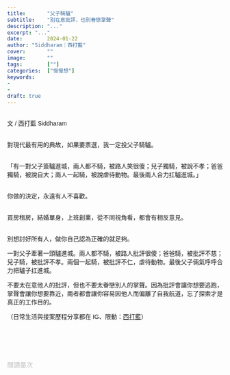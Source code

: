 ```yaml
---
title:       "父子騎驢"
subtitle:    "別在意批評，也別眷戀掌聲"
description: "..."
excerpt: "..."
date:        2024-01-22
author: "Siddharam｜西打藍"
cover:       ""
image:       ""
tags:        [""]
categories:  ["慢慢想"]
keywords:
- 
- 
draft: true
---
```


<article style="font-family: 'Noto Sans TC', '微軟正黑體', sans-serif; font-weight: 300;">

<br>文 / 西打藍 Siddharam<br><br>

對現代最有用的典故，如果要票選，我一定投父子騎驢。<br><br>

「有一對父子簽驢進城，兩人都不騎，被路人笑很傻；兒子獨騎，被說不孝；爸爸獨騎，被說自大；兩人一起騎，被說虐待動物。最後兩人合力扛驢進城。」<br><br>

你做的決定，永遠有人不喜歡。<br><br>

買房租房，結婚單身，上班創業，從不同視角看，都會有相反意見。<br><br>




別想討好所有人，做你自己認為正確的就足夠。

一對父子牽著一頭驢進城。兩人都不騎，被路人批評很傻；爸爸騎，被批評不慈；兒子騎，被批評不孝。兩個一起騎，被批評不仁，虐待動物。最後父子倆氣呼呼合力把驢子扛進城。

不要太在意他人的批評，但也不要太眷戀別人的掌聲。因為批評會讓你想要逃跑，掌聲會讓你想要靠近，兩者都會讓你容易因他人而偏離了自我航道，忘了探索才是真正的工作目的。



<!-- 
<!-- 案例 > 證明案例 > 壞處 > 怎麼改變（列步驟） > 結語總結金句 -->


（日常生活與接案歷程分享都在 IG、限動：<a href="https://www.instagram.com/sidd.blue/" target="_blank">西打藍</a>）<br><br>

<!-- <h3 class="article-h1-color"></h3><br> -->





<br><br><br>

</article>

<div style="color: #bfbfbf; font-size: 15px;" id="busuanzi_container_page_pv">
  閱讀量<span id="busuanzi_value_page_pv"></span>次
</div>

<script src="../../js/post.js"></script>
